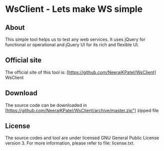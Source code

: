 WsClient - Lets make WS simple
==============================

About
------
This simple tool helps us to test any web services. It uses jQuery for functional or operational and jQuery UI for its rich and flexible UI. 


Official site
--------------
The official site of this tool is: [https://github.com/NeerajKPatel/WsClient] WsClient


Download
----------
The source code can be downloaded in [https://github.com/NeerajKPatel/WsClient/archive/master.zip"] zipped file


License
--------
The source codes and tool are under licensed GNU General Public License version 3.
For more information, please refer to file: license.txt.